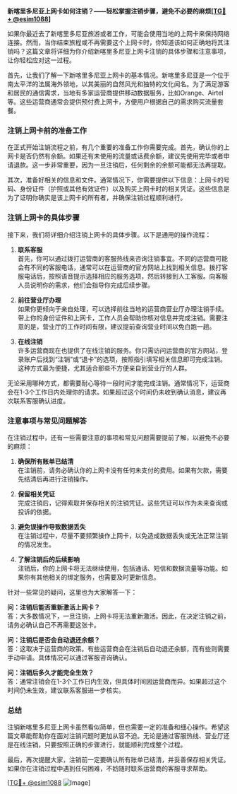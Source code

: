 **新喀里多尼亚上网卡如何注销？——轻松掌握注销步骤，避免不必要的麻烦[[TG💪+ @esim1088](https://t.me/s/esim1088)]**

如果你最近去了新喀里多尼亚旅游或者工作，可能会使用当地的上网卡来保持网络连接。然而，当你结束旅程或不再需要这个上网卡时，你知道该如何正确地将其注销吗？这篇文章将详细为你介绍新喀里多尼亚上网卡注销的具体步骤和注意事项，让你轻松应对这一过程。

首先，让我们了解一下新喀里多尼亚上网卡的基本情况。新喀里多尼亚是一个位于南太平洋的法属海外领地，以其美丽的自然风光和独特的文化闻名。为了满足游客和居民的通信需求，当地有多家运营商提供移动数据服务，比如Orange、Airtel等。这些运营商通常会提供预付费上网卡，方便用户根据自己的需求购买流量套餐。

### 注销上网卡前的准备工作

在正式开始注销流程之前，有几个重要的准备工作你需要完成。首先，确认你的上网卡是否仍然有余额。如果还有未使用的流量或话费余额，建议先使用完毕或者申请退款。这一步非常重要，因为一旦注销后，任何剩余的余额可能都无法再提取。

其次，准备好相关的信息和文件。通常情况下，你需要提供以下信息：上网卡的号码、身份证件（护照或其他有效证件）以及购买上网卡时的相关凭证。这些信息是为了证明你确实是该上网卡的所有者，并确保注销过程顺利进行。

### 注销上网卡的具体步骤

接下来，我们将详细介绍注销上网卡的具体步骤。以下是通用的操作流程：

1. **联系客服**  
   首先，你可以通过拨打运营商的客服热线来咨询注销事宜。不同的运营商可能会有不同的客服电话，通常可以在运营商的官方网站上找到相关信息。拨打客服电话后，按照语音提示选择相应的服务选项，然后转接到人工客服。向客服人员说明你的需求，他们会指导你完成后续步骤。

2. **前往营业厅办理**  
   如果你更倾向于亲自处理，可以选择前往当地的运营商营业厅办理注销手续。带上你的身份证件和上网卡，工作人员会帮助你核对信息并完成注销。需要注意的是，营业厅的工作时间有限，建议提前查询营业时间以免白跑一趟。

3. **在线注销**  
   许多运营商现在也提供了在线注销的服务。你只需访问运营商的官方网站，登录账户后找到“注销”或“退卡”的选项，按照指引填写相关信息即可完成注销。这种方式最为便捷，尤其适合那些不方便亲自到营业厅的人群。

无论采用哪种方式，都需要耐心等待一段时间才能完成注销。通常情况下，运营商会在1-3个工作日内处理你的请求。如果超过这个时间仍未收到确认消息，建议再次联系客服确认进度。

### 注意事项与常见问题解答

在注销过程中，还有一些需要注意的事项和常见问题需要提前了解，以避免不必要的麻烦：

1. **确保所有账单已结清**  
   在注销前，请务必确认你的上网卡没有任何未支付的费用。如果有欠款，需要先结清后再进行注销操作。

2. **保留相关凭证**  
   完成注销后，记得索取并保存相关的注销凭证。这些凭证可以作为未来查询或投诉的依据。

3. **避免误操作导致数据丢失**  
   在注销过程中，尽量不要频繁操作上网卡，以免造成数据丢失或无法正常注销的情况发生。

4. **了解注销后的后续影响**  
   注销后，你的上网卡将无法继续使用，包括通话、短信和数据流量等功能。如果你有其他相关的绑定服务，也需要及时更新信息。

针对一些常见的疑问，这里也为大家解答一下：

**问：注销后能否重新激活上网卡？**  
答：大多数情况下，一旦注销，上网卡将无法重新激活。因此，在决定注销之前，请务必确认自己不再需要这张卡。

**问：注销后是否会自动退还余额？**  
答：这取决于运营商的政策。有些运营商会在注销后自动退还余额，而有些则需要手动申请。具体情况可以通过客服咨询确认。

**问：注销后多久才能完全生效？**  
答：通常注销会在1-3个工作日内生效，但具体时间因运营商而异。如果超过这个时间仍未生效，建议联系客服进一步核实。

### 总结

注销新喀里多尼亚上网卡虽然看似简单，但也需要一定的准备和细心操作。希望这篇文章能帮助你在面对注销问题时更加从容不迫。无论是通过客服热线、营业厅还是在线注销，只要按照正确的步骤进行，就能顺利完成整个过程。

最后，再次提醒大家，注销前一定要确认所有账单已结清，并妥善保存相关凭证。如果你在注销过程中遇到任何困难，不妨随时联系运营商的客服寻求帮助。

[[TG💪+ @esim1088](https://t.me/s/esim1088) ![Image](https://i.postimg.cc/4NQfJmqS/Snipaste-2025-05-13-00-14-12.png)]